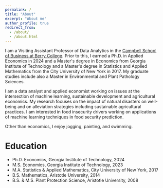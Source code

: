 ```yaml
---
permalink: /
title: "About"
excerpt: "About me"
author_profile: true
redirect_from: 
  - /about/
  - /about.html
---
```


I am a Visiting Assistant Professor of Data Analytics in the [Campbell School of Business at Berry College]([https://www.berry.edu/academics/fs/ispyrou]). Prior to this, I earned a Ph.D. in Applied Economics in 2024 and a Master's degree in Economics from Georgia Institute of Technology and a Master's degree in Statistics and Applied Mathematics from the City University of New York in 2017. My graduate studies include also a Master in Environmental and Plant Pathology Sciences.

I am a data analyst and applied economist working on issues at the intersection of machine learning, sustainable development and agricultural economics. My research focuses on the impact of natural disasters on well-being and on alleviation strategies including sustainable agricultural practices. I am interested in food insecurity drivers working on applications of machine learning techniques in food security prediction. 

Other than economics, I enjoy jogging, painting, and swimming.


Education
======
- Ph.D. Economics, Georgia Institute of Technology, 2024
- M.S. Economics, Georgia Institute of Technology, 2023
- M.A. Statistics & Applied Mathematics, City University of New York, 2017
- B.S. Mathematics, Aristotle University, 2014
- B.S. &  M.S. Plant Protection Science, Aristotle University, 2008




